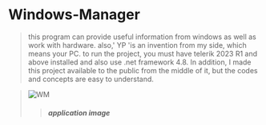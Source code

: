 # Windows-Manager
> this program can provide useful information from windows as well as work with hardware. also,' YP 'is an invention from my side, which means your PC.
> to run the project, you must have telerik 2023 R1 and above installed and also use .net framework 4.8.
> In addition, I made this project available to the public from the middle of it, but the codes and concepts are easy to understand.

> ![WM ](https://github.com/alirezaabbasi-dev/Windows-Manager/assets/133563624/7ef1583b-df4f-4a15-adb4-9598ddfb7d13) <br>
>> ##### **application image**


